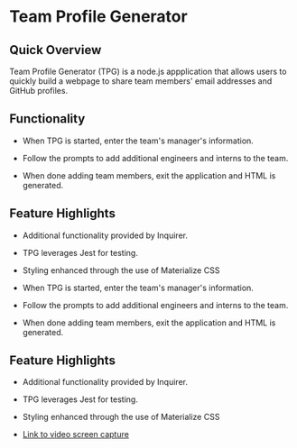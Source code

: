 # Team Profile Generator

## Quick Overview

Team Profile Generator (TPG) is a node.js appplication that allows users to quickly build a webpage to share team members' email addresses and GitHub profiles.

## Functionality

* When TPG is started, enter the team's manager's information.

* Follow the prompts to add additional engineers and interns to the team.

* When done adding team members, exit the application and HTML is generated.

## Feature Highlights

* Additional functionality provided by Inquirer.

* TPG leverages Jest for testing.

* Styling enhanced through the use of Materialize CSS

* When TPG is started, enter the team's manager's information.

* Follow the prompts to add additional engineers and interns to the team.

* When done adding team members, exit the application and HTML is generated.

## Feature Highlights

* Additional functionality provided by Inquirer.

* TPG leverages Jest for testing.

* Styling enhanced through the use of Materialize CSS

* [Link to video screen capture](https://www.awesomescreenshot.com/video/3945032?key=0a4aec086908d4efc44021dad643c298)